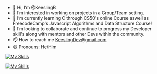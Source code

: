 - 👋 Hi, I’m @KeeslingB
- 👀 I’m interested in working on projects in a Group/Team setting.
- 🌱 I’m currently learning C through CS50's online Course aswell as FreecodeCamp's Javascript Algorithms and Data Structure Course!
- 💞️ I’m looking to collaborate and continue to progress my Developer skill's along with mentors and other Devs within the community.
- 📫 How to reach me KeeslingDev@gmail.com
- 😄 Pronouns: He/Him

[![My Skills](https://skillicons.dev/icons?i=linkedin)](https://www.linkedin.com/in/brendan-keesling/)


[![My Skills](https://skillicons.dev/icons?i=js,jquery,html,css,react,nodejs,bootstrap,express,mysql,mongodb,stackoverflow)]()
<!---
KeeslingB/KeeslingB is a ✨ special ✨ repository because its `README.md` (this file) appears on your GitHub profile.
You can click the Preview link to take a look at your changes.
--->
